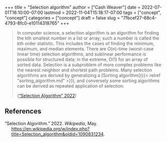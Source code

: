 +++
title = "Selection algorithm"
author = ["Cash Weaver"]
date = 2022-07-01T16:10:00-07:00
lastmod = 2022-11-04T15:18:17-07:00
tags = ["concept", "concept"]
categories = ["concept"]
draft = false
slug = "7fbcef27-68c4-4793-8fc0-e10114318765"
+++

> In computer science, a selection algorithm is an algorithm for finding the kth smallest number in a list or array; such a number is called the kth order statistic. This includes the cases of finding the minimum, maximum, and median elements. There are O(n)-time (worst-case linear time) selection algorithms, and sublinear performance is possible for structured data; in the extreme, O(1) for an array of sorted data. Selection is a subproblem of more complex problems like the nearest neighbor and shortest path problems. Many selection algorithms are derived by generalizing a [Sorting algorithm]({{< relref "sorting_algorithm.md" >}}), and conversely some sorting algorithms can be derived as repeated application of selection.
>
> (<a href="#citeproc_bib_item_1">“Selection Algorithm” 2022</a>)

## References

<style>.csl-entry{text-indent: -1.5em; margin-left: 1.5em;}</style><div class="csl-bib-body">
  <div class="csl-entry"><a id="citeproc_bib_item_1"></a>“Selection Algorithm.” 2022. <i>Wikipedia</i>, May. <a href="https://en.wikipedia.org/w/index.php?title=Selection_algorithm&oldid=1090831234">https://en.wikipedia.org/w/index.php?title=Selection_algorithm&#38;oldid=1090831234</a>.</div>
</div>
